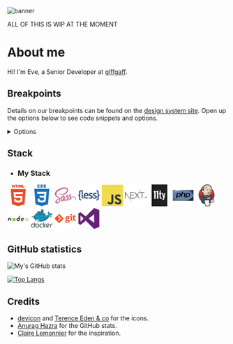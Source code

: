 ![banner](images/eve.jpeg)

ALL OF THIS IS WIP AT THE MOMENT

# About me

Hi! I'm Eve, a Senior Developer at [giffgaff](https://www.giffgaff.com). 

## Breakpoints

Details on our breakpoints can be found on the [design system site](https://www.giffgaff.design/design-fundamentals/breakpoints/). Open up the options below to see code snippets and options.

<details><summary>Options</summary>
<table>
<tr>
<th> Name </th> <th> Value </th> <th> Code </th>
</tr>
<tr>
<td> Tiny </td>
<td> 320px </td>
<td>

```tsx
@media (min-width: ${styles.breakpoint('tiny')}) {
  // your styles here
}
```

</td>
</tr>
<tr>
<td> Small </td>
<td> 360px </td>
<td>

```tsx
@media (min-width: ${styles.breakpoint('small')}) {
  // your styles here
}
```

</td>
</tr>
<tr>
<td> Medium </td>
<td> 768px </td>
<td>

```tsx
@media (min-width: ${styles.breakpoint('medium')}) {
  // your styles here
}
```

</td>
</tr>
<tr>
<td> Large </td>
<td> 992px </td>
<td>

```tsx
@media (min-width: ${styles.breakpoint('large')}) {
  // your styles here
}
```

</td>
</tr>
</table>
</details>


## Stack 

- ### **My Stack**

<img src="https://github.com/devicons/devicon/blob/master/icons/html5/html5-plain-wordmark.svg" alt="HTML logo" width="50px" height="50px" />  <img src="https://github.com/devicons/devicon/blob/master/icons/css3/css3-plain-wordmark.svg" alt="CSS logo" width="50px" height="50px" /> <img src="https://github.com/devicons/devicon/blob/master/icons/sass/sass-original.svg" alt="SASS logo" width="50px" height="50px" /> <img src="https://github.com/devicons/devicon/blob/master/icons/less/less-plain-wordmark.svg" alt="LESS logo" width="50px" height="50px" />  <img src="https://github.com/devicons/devicon/blob/master/icons/javascript/javascript-original.svg" alt="JavaScript logo" width="50px" height="50px" /> <img src="https://github.com/devicons/devicon/blob/master/icons/nextjs/nextjs-original-wordmark.svg" alt="NextJS logo" width="50px" height="50px" /> <img src="https://github.com/devicons/devicon/blob/master/icons/eleventy/eleventy-original.svg" alt="Eleventy logo" width="50px" height="50px" /> <img src="https://github.com/devicons/devicon/blob/master/icons/php/php-original.svg" alt="PHP logo" width="50px" height="50px" /> <img src="https://github.com/devicons/devicon/blob/master/icons/jenkins/jenkins-original.svg" alt="Jenkins logo" width="50px" height="50px" /> <img src="https://github.com/devicons/devicon/blob/master/icons/nodejs/nodejs-original-wordmark.svg" alt="NodeJS logo" width="50px" height="50px" />  <img src="https://github.com/devicons/devicon/blob/master/icons/docker/docker-original-wordmark.svg" alt="Docker logo" height="50px" width="50px" />   <img src="https://github.com/devicons/devicon/blob/master/icons/git/git-plain-wordmark.svg" alt="Git logo" width="50px" height="50px" /> <img src="https://github.com/devicons/devicon/blob/master/icons/visualstudio/visualstudio-plain.svg" alt="VS Code logo" height="50px" width="50px" />

## GitHub statistics

![My's GitHub stats](https://github-readme-stats.vercel.app/api?username=evecrabb&show_icons=true&theme=prussian)

[![Top Langs](https://github-readme-stats.vercel.app/api/top-langs/?username=evecrabb&hide=html&theme=prussian)](https://github.com/anuraghazra/github-readme-stats)


## Credits

* [devicon](https://github.com/devicons) and [Terence Eden & co](https://github.com/edent/SuperTinyIcons) for the icons.
* [Anurag Hazra](https://github.com/anuraghazra/github-readme-stats) for the GitHub stats.
* [Claire Lemonnier](https://github.com/lemocla) for the inspiration.
